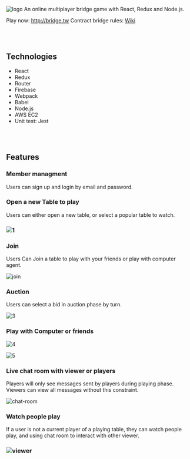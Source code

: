 

![logo](./screenshot/logo.png)
An online multiplayer bridge game with React, Redux and Node.js.

Play now: http://bridge.tw
Contract bridge rules: [Wiki](https://en.wikipedia.org/wiki/Contract_bridge)

<br/>
<br/>

## Technologies

* React
* Redux
* Router
* Firebase
* Webpack
* Babel
* Node.js
* AWS EC2
* Unit test: Jest


<br/>
<br/>


## Features

### Member managment

Users can sign up and login by email and password. 



### Open a new Table to play

Users can either open a new table, or select a popular table to watch.

### ![1](./screenshot/tables.png)



### Join

Users Can Join a table to play with your friends or play with computer agent.

![join](./screenshot/join.png)



### Auction

Users can select a bid in auction phase by turn.

![3](./screenshot/auction.png)



### Play with Computer or friends

![4](./screenshot/playing.png)



![5](./screenshot/playing_player2.png)



### Live chat room with viewer or players 

Players will only see messages sent by players during playing phase. Viewers can view all messages without this constraint.

![chat-room](./screenshot/chatroom.png)





### Watch people play

If a user is not a current player of a playing table, they can watch people play, and using chat room to interact with other viewer.

### ![viewer](./screenshot/viewer-mode.png)





